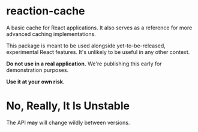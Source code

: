 # reaction-cache

A basic cache for React applications. It also serves as a reference for more
advanced caching implementations.

This package is meant to be used alongside yet-to-be-released, experimental
React features. It's unlikely to be useful in any other context.

**Do not use in a real application.** We're publishing this early for
demonstration purposes.

**Use it at your own risk.**

# No, Really, It Is Unstable

The API ~~may~~ will change wildly between versions.
